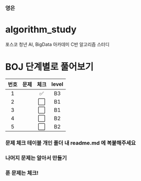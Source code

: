 ### 영은

# algorithm_study
포스코 청년 AI, BigData 아카데미 C반 알고리즘 스터디

# BOJ 단계별로 풀어보기 
| 번호 | 문제 | 체크 | level |  
|:---:|:---|:---:|:---:|
| 1 |  | ✅ | B3 |
| 2 |  | ⬜ | B1 |
| 3 |  | ⬜ | B1 |
| 4 | | ⬜ | B2 | 
| 5 |  | ⬜ | B2 |


### 문제 체크 테이블 개인 폴더 내 readme.md 에 복붙해주세요
### 나머지 문제는 알아서 만들기
### 푼 문제는 체크!
